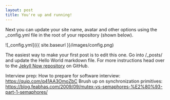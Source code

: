 ```yaml
---
layout: post
title: You're up and running!
---
```


Next you can update your site name, avatar and other options using the _config.yml file in the root of your repository (shown below).

![_config.yml]({{ site.baseurl }}/images/config.png)

The easiest way to make your first post is to edit this one. Go into /_posts/ and update the Hello World markdown file. For more instructions head over to the [Jekyll Now repository](https://github.com/barryclark/jekyll-now) on GitHub.

Interview prep: 
How to prepare for software interview: https://quip.com/q41AA3OmoZbC
Brush up on synchronization primitives: https://blog.feabhas.com/2009/09/mutex-vs-semaphores-%E2%80%93-part-1-semaphores/
